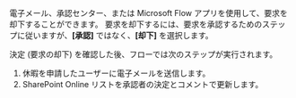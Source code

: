 電子メール、承認センター、または Microsoft Flow アプリを使用して、要求を却下することができます。 要求を却下するには、要求を承認するためのステップに従いますが、**[承認]** ではなく、**[却下]** を選択します。

決定 (要求の却下) を確認した後、フローでは次のステップが実行されます。

1. 休暇を申請したユーザーに電子メールを送信します。
2. SharePoint Online リストを承認者の決定とコメントで更新します。

